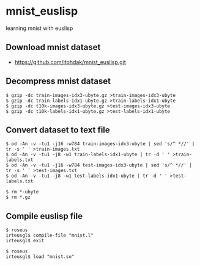 # mnist_euslisp
learning mnist with euslisp

## Download mnist dataset
- https://github.com/itohdak/mnist_euslisp.git

## Decompress mnist dataset
```
$ gzip -dc train-images-idx3-ubyte.gz >train-images-idx3-ubyte
$ gzip -dc train-labels-idx1-ubyte.gz >train-labels-idx1-ubyte
$ gzip -dc t10k-images-idx3-ubyte.gz >test-images-idx3-ubyte
$ gzip -dc t10k-labels-idx1-ubyte.gz >test-labels-idx1-ubyte
```

## Convert dataset to text file
```
$ od -An -v -tu1 -j16 -w784 train-images-idx3-ubyte | sed 's/^ *//' | tr -s ' ' >train-images.txt
$ od -An -v -tu1 -j8 -w1 train-labels-idx1-ubyte | tr -d ' ' >train-labels.txt
$ od -An -v -tu1 -j16 -w784 test-images-idx3-ubyte | sed 's/^ *//' | tr -s ' ' >test-images.txt
$ od -An -v -tu1 -j8 -w1 test-labels-idx1-ubyte | tr -d ' ' >test-labels.txt

$ rm *-ubyte
$ rm *.gz
```

## Compile euslisp file
```
$ roseus
irteusgl$ compile-file "mnist.l"
irteusgl$ exit

$ roseus
irteusgl$ load "mnist.so"
```


